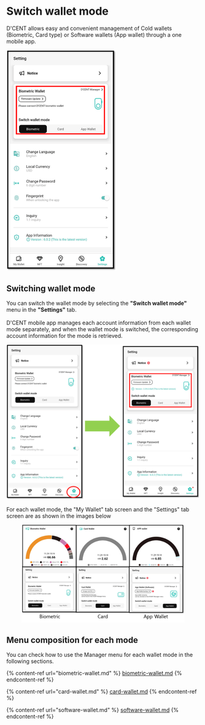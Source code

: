 # Switch wallet mode

D'CENT allows easy and convenient management of Cold wallets (Biometric, Card type) or Software wallets (App wallet) through a one mobile app.

<div align="left">

<img src="../../../.gitbook/assets/Setting-eng08.png" alt="" width="287">

</div>

## Switching wallet mode

You can switch the wallet mode by selecting the **"Switch wallet mode"** menu in the **"Settings"** tab. \
\
D'CENT mobile app manages each account information from each wallet mode separately, and when the wallet mode is switched, the corresponding account information for the mode is retrieved.

<div align="left">

<img src="../../../.gitbook/assets/Setting-eng22 (1).png" alt="">

</div>

For each wallet mode, the "My Wallet" tab screen and the "Settings" tab screen are as shown in the images below

<figure><img src="../../../.gitbook/assets/Setting-eng09.png" alt=""><figcaption></figcaption></figure>

## Menu composition for each mode

You can check how to use the Manager menu for each wallet mode in the following sections.

{% content-ref url="biometric-wallet.md" %}
[biometric-wallet.md](biometric-wallet.md)
{% endcontent-ref %}

{% content-ref url="card-wallet.md" %}
[card-wallet.md](card-wallet.md)
{% endcontent-ref %}

{% content-ref url="software-wallet.md" %}
[software-wallet.md](software-wallet.md)
{% endcontent-ref %}
